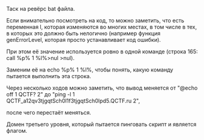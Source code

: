 Таск на ревёрс bat файла.

Если внимательно посмотреть на код, то можно заметить, что есть переменная l, которая изменяются во многих местах, в том числе в тех, в которых это должно быть нелогично 
(например функция genErrorLevel, которая просто устанавливает код ошибки).

При этом её значение используется ровно в одной команде (строка 165: call %p% 1 %l%>nul >nul).

Заменим её на echo %p% 1 %l%, чтобы понять, какую команду пытается выполнить эта строка. 

Через несколько ходов можно заметить, что вывод меняется от "@echo off 1 QCTF? 2" до "ping -l 1 QCTF_a12qv3tjgqtSch0l1f3tjgqtSch0lpd5.QCTF.ru 2",

после чего перестаёт меняться.

Домен третьего уровня, который пытается пинговать скрипт и является флагом.
